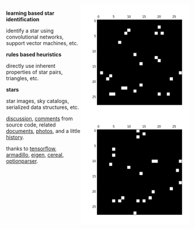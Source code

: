 <img src="docs/images/star4b.png" align="right" height="300" width="300"/>
<img src="docs/images/star4a.png" align="right" height="300" width="300"/>

**learning based star identification**

identify a star using convolutional networks, support vector machines, etc.

**rules based heuristics**

directly use inherent properties of star pairs, triangles, etc.

**stars**

star images, sky catalogs, serialized data structures, etc.

[discussion](http://starid.org), [comments](http://starid.org/comments) from source code, related [documents](http://starid.org/references), [photos](http://photos.starid.org), and a little [history](http://starid.org/about).

thanks to [tensorflow](http://github.com/tensorflow/tensorflow),
[armadillo](http://arma.sourceforge.net), [eigen](http://eigen.tuxfamily.org/index.php), [cereal](http://github.com/USCiLab/cereal),
[optionparser](http://optionparser.sourceforge.net).

